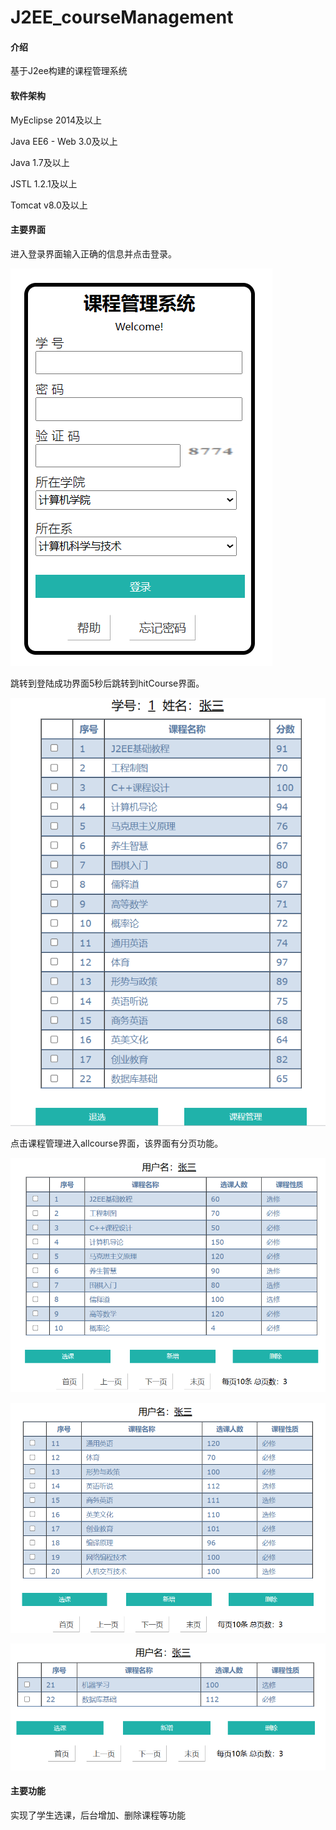 # J2EE_courseManagement

#### 介绍
基于J2ee构建的课程管理系统

#### 软件架构
MyEclipse 2014及以上

Java EE6 - Web 3.0及以上

Java 1.7及以上

JSTL 1.2.1及以上

Tomcat v8.0及以上


#### 主要界面

进入登录界面输入正确的信息并点击登录。

![输入图片说明](img/image.png)

跳转到登陆成功界面5秒后跳转到hitCourse界面。

![输入图片说明](img/image2.png)

点击课程管理进入allcourse界面，该界面有分页功能。

![输入图片说明](img/image3.png)

![输入图片说明](img/image4.png)

![输入图片说明](img/image5.png)

#### 主要功能

实现了学生选课，后台增加、删除课程等功能